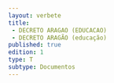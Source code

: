 ```yaml
---
layout: verbete
title:
 - DECRETO ARAGAO (EDUCACAO)
 - DECRETO ARAGÃO (educação)
published: true
edition: 1  
type: T
subtype: Documentos
---
```


